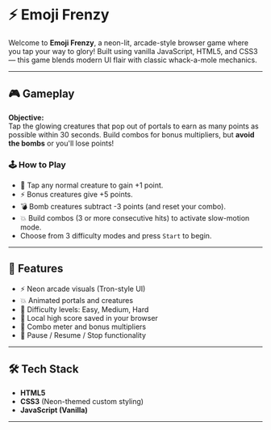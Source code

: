 # ⚡ Emoji Frenzy

Welcome to **Emoji Frenzy**, a neon-lit, arcade-style browser game where you tap your way to glory! Built using vanilla JavaScript, HTML5, and CSS3 — this game blends modern UI flair with classic whack-a-mole mechanics.

---

## 🎮 Gameplay

**Objective:**  
Tap the glowing creatures that pop out of portals to earn as many points as possible within 30 seconds. Build combos for bonus multipliers, but **avoid the bombs** or you'll lose points!

### 🕹️ How to Play

- 👾 Tap any normal creature to gain +1 point.
- ⚡ Bonus creatures give +5 points.
- 💣 Bomb creatures subtract -3 points (and reset your combo).
- 💥 Build combos (3 or more consecutive hits) to activate slow-motion mode.
- Choose from 3 difficulty modes and press `Start` to begin.

---

## 🧠 Features

- ⚡ Neon arcade visuals (Tron-style UI)
- 💥 Animated portals and creatures
- 🎯 Difficulty levels: Easy, Medium, Hard
- 🧮 Local high score saved in your browser
- 🎉 Combo meter and bonus multipliers
- 🛑 Pause / Resume / Stop functionality

---

## 🛠️ Tech Stack

- **HTML5**
- **CSS3** (Neon-themed custom styling)
- **JavaScript (Vanilla)**

---